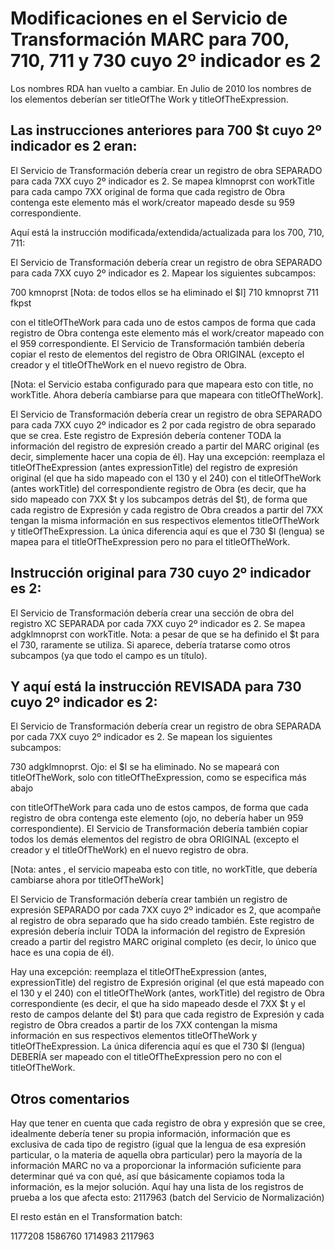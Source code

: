# Modificaciones en el Servicio de Transformación MARC para 700, 710, 711 y 730 cuyo 2º indicador es 2 #

Los nombres RDA  han vuelto a cambiar. En Julio de 2010 los nombres de los elementos deberían ser titleOfThe Work y titleOfTheExpression.
## Las instrucciones anteriores  para 700 $t cuyo 2º indicador es 2 eran: ##

El Servicio de Transformación debería crear  un registro de obra SEPARADO para cada 7XX cuyo 2º indicador es 2. Se mapea klmnoprst con workTitle para cada campo 7XX original de forma que cada registro de Obra contenga este elemento más el work/creator mapeado desde su 959 correspondiente.

Aquí está la instrucción modificada/extendida/actualizada para los 700, 710, 711:

El Servicio de Transformación debería crear  un registro de obra SEPARADO para cada 7XX cuyo 2º indicador es 2. Mapear los siguientes subcampos:

700 	kmnoprst [Nota: de todos ellos se ha eliminado el $l]
710	kmnoprst
711 	fkpst

con el titleOfTheWork para cada uno de estos campos de forma que cada registro de Obra contenga este elemento más el work/creator mapeado con el 959 correspondiente. El Servicio de Transformación también debería copiar el resto de elementos del registro de Obra ORIGINAL (excepto el creador y  el titleOfTheWork en el nuevo registro de Obra.

[Nota: el Servicio estaba configurado para que mapeara esto con title, no workTitle. Ahora debería cambiarse para que mapeara con titleOfTheWork].

El Servicio de Transformación debería crear  un registro de obra SEPARADO para cada 7XX cuyo 2º indicador es 2 por cada registro de obra separado que se crea. Este registro de Expresión debería contener TODA la información del registro de expresión creado a partir del MARC original (es decir, simplemente hacer una copia de él). Hay una excepción: reemplaza el titleOfTheExpression (antes expressionTitle) del registro de expresión original (el que ha sido mapeado con el 130 y el 240) con el titleOfTheWork (antes workTitle) del correspondiente registro de Obra (es decir, que ha sido mapeado con 7XX $t y los subcampos detrás del $t), de forma que cada registro de Expresión y cada registro de Obra creados a partir del 7XX tengan la misma información en sus respectivos elementos titleOfTheWork y titleOfTheExpression. La única diferencia aquí es que el 730 $l (lengua) se mapea para el titleOfTheExpression pero no para el titleOfTheWork.

## Instrucción original  para 730 cuyo 2º indicador es 2: ##

El Servicio de Transformación debería crear una sección de obra del registro XC SEPARADA por cada 7XX cuyo 2º indicador es 2. Se mapea adgklmnoprst con workTitle. Nota: a pesar de que se ha definido el $t para el 730, raramente se utiliza. Si aparece, debería tratarse como otros subcampos (ya que todo el campo es un título).

## Y aquí está la instrucción REVISADA  para 730 cuyo 2º indicador es 2: ##

El Servicio de Transformación debería crear un registro de obra SEPARADA por cada 7XX cuyo 2º indicador es 2. Se mapean los siguientes subcampos:

730 adgklmnoprst. Ojo: el $l se ha eliminado. No se mapeará con titleOfTheWork, solo con titleOfTheExpression, como se especifica más abajo

con titleOfTheWork para cada uno de estos campos, de forma que cada registro de obra contenga este elemento (ojo, no debería haber un 959 correspondiente). El Servicio de Transformación debería también copiar todos los demás elementos del registro de obra ORIGINAL (excepto el creador y el titleOfTheWork) en el nuevo registro de obra.

[Nota: antes , el servicio mapeaba esto con title, no workTitle, que debería cambiarse ahora por titleOfTheWork]

El Servicio de Transformación debería crear también un registro de expresión SEPARADO por cada 7XX cuyo 2º indicador es 2, que acompañe al registro de obra separado que ha sido creado también. Este registro de expresión debería incluir TODA la información del registro de Expresión creado a partir del registro MARC original completo (es decir, lo único que hace es una copia de él).

Hay una excepción: reemplaza el titleOfTheExpression (antes, expressionTitle) del registro de Expresión original (el que está mapeado con el 130 y el 240) con el titleOfTheWork (antes, workTitle) del registro de Obra correspondiente (es decir, el que ha sido mapeado desde el 7XX $t y el resto de campos delante del $t) para que cada registro de Expresión y cada registro de Obra creados a partir de los 7XX contengan la misma información en sus respectivos elementos titleOfTheWork y titleOfTheExpression. La única diferencia aquí es que el 730 $l (lengua) DEBERÍA ser mapeado con el titleOfTheExpression pero no con el titleOfTheWork.


## Otros comentarios ##
Hay que tener en cuenta que cada registro de obra y expresión que se cree, idealmente debería tener su propia información, información que es exclusiva de cada tipo de registro (igual que la lengua de esa expresión particular, o la materia de aquella obra particular) pero la mayoría de la información MARC no va a proporcionar la información suficiente para determinar qué va con qué, así que básicamente copiamos toda la información, es la mejor solución.
Aquí hay una lista de los registros de prueba a los que afecta esto:
2117963 (batch del Servicio de Normalización)

El resto están en el Transformation batch:

1177208
1586760
1714983
2117963